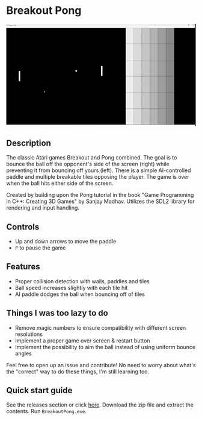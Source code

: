 # Breakout Pong

![Gameplay](breakoutpong.gif)

## Description

The classic Atari games Breakout and Pong combined. The goal is to bounce the ball off the opponent's side of the screen (right) while preventing it from bouncing off yours (left). There is a simple AI-controlled paddle and multiple breakable tiles opposing the player. The game is over when the ball hits either side of the screen.

Created by building upon the Pong tutorial in the book "Game Programming in C++: Creating 3D Games" by Sanjay Madhav. Utilizes the SDL2 library for rendering and input handling.

## Controls

- Up and down arrows to move the paddle
- `P` to pause the game

## Features

- Proper collision detection with walls, paddles and tiles
- Ball speed increases slightly with each tile hit
- AI paddle dodges the ball when bouncing off of tiles

## Things I was too lazy to do

- Remove magic numbers to ensure compatibility with different screen resolutions
- Implement a proper game over screen & restart button
- Implement the possibility to aim the ball instead of using uniform bounce angles

Feel free to open up an issue and contribute! No need to worry about what's the "correct" way to do these things, I'm still learning too.

## Quick start guide

See the releases section or click [here](https://github.com/MJKagone/Breakout-Pong/releases/latest). Download the zip file and extract the contents. Run `BreakoutPong.exe`.
